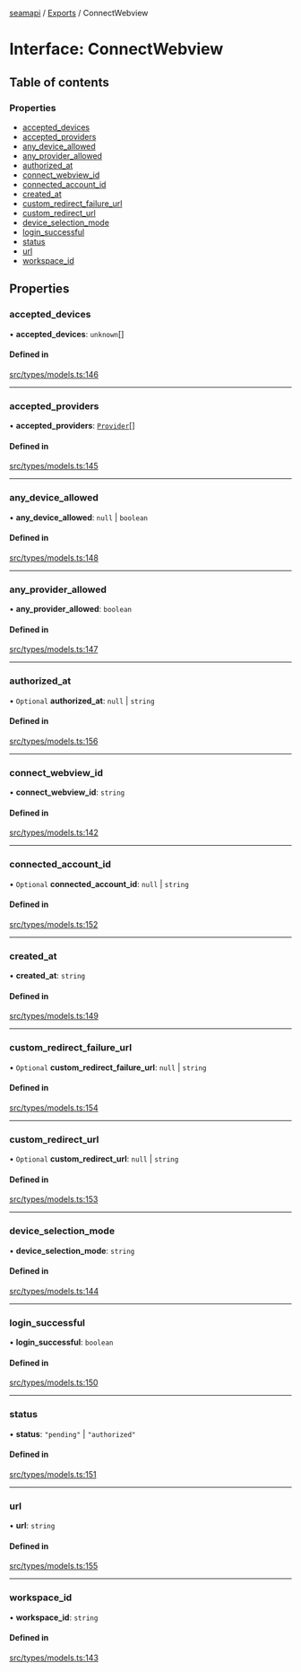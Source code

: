 [seamapi](../README.md) / [Exports](../modules.md) / ConnectWebview

# Interface: ConnectWebview

## Table of contents

### Properties

- [accepted\_devices](ConnectWebview.md#accepted_devices)
- [accepted\_providers](ConnectWebview.md#accepted_providers)
- [any\_device\_allowed](ConnectWebview.md#any_device_allowed)
- [any\_provider\_allowed](ConnectWebview.md#any_provider_allowed)
- [authorized\_at](ConnectWebview.md#authorized_at)
- [connect\_webview\_id](ConnectWebview.md#connect_webview_id)
- [connected\_account\_id](ConnectWebview.md#connected_account_id)
- [created\_at](ConnectWebview.md#created_at)
- [custom\_redirect\_failure\_url](ConnectWebview.md#custom_redirect_failure_url)
- [custom\_redirect\_url](ConnectWebview.md#custom_redirect_url)
- [device\_selection\_mode](ConnectWebview.md#device_selection_mode)
- [login\_successful](ConnectWebview.md#login_successful)
- [status](ConnectWebview.md#status)
- [url](ConnectWebview.md#url)
- [workspace\_id](ConnectWebview.md#workspace_id)

## Properties

### accepted\_devices

• **accepted\_devices**: `unknown`[]

#### Defined in

[src/types/models.ts:146](https://github.com/seamapi/javascript/blob/main/src/types/models.ts#L146)

___

### accepted\_providers

• **accepted\_providers**: [`Provider`](../enums/Provider.md)[]

#### Defined in

[src/types/models.ts:145](https://github.com/seamapi/javascript/blob/main/src/types/models.ts#L145)

___

### any\_device\_allowed

• **any\_device\_allowed**: ``null`` \| `boolean`

#### Defined in

[src/types/models.ts:148](https://github.com/seamapi/javascript/blob/main/src/types/models.ts#L148)

___

### any\_provider\_allowed

• **any\_provider\_allowed**: `boolean`

#### Defined in

[src/types/models.ts:147](https://github.com/seamapi/javascript/blob/main/src/types/models.ts#L147)

___

### authorized\_at

• `Optional` **authorized\_at**: ``null`` \| `string`

#### Defined in

[src/types/models.ts:156](https://github.com/seamapi/javascript/blob/main/src/types/models.ts#L156)

___

### connect\_webview\_id

• **connect\_webview\_id**: `string`

#### Defined in

[src/types/models.ts:142](https://github.com/seamapi/javascript/blob/main/src/types/models.ts#L142)

___

### connected\_account\_id

• `Optional` **connected\_account\_id**: ``null`` \| `string`

#### Defined in

[src/types/models.ts:152](https://github.com/seamapi/javascript/blob/main/src/types/models.ts#L152)

___

### created\_at

• **created\_at**: `string`

#### Defined in

[src/types/models.ts:149](https://github.com/seamapi/javascript/blob/main/src/types/models.ts#L149)

___

### custom\_redirect\_failure\_url

• `Optional` **custom\_redirect\_failure\_url**: ``null`` \| `string`

#### Defined in

[src/types/models.ts:154](https://github.com/seamapi/javascript/blob/main/src/types/models.ts#L154)

___

### custom\_redirect\_url

• `Optional` **custom\_redirect\_url**: ``null`` \| `string`

#### Defined in

[src/types/models.ts:153](https://github.com/seamapi/javascript/blob/main/src/types/models.ts#L153)

___

### device\_selection\_mode

• **device\_selection\_mode**: `string`

#### Defined in

[src/types/models.ts:144](https://github.com/seamapi/javascript/blob/main/src/types/models.ts#L144)

___

### login\_successful

• **login\_successful**: `boolean`

#### Defined in

[src/types/models.ts:150](https://github.com/seamapi/javascript/blob/main/src/types/models.ts#L150)

___

### status

• **status**: ``"pending"`` \| ``"authorized"``

#### Defined in

[src/types/models.ts:151](https://github.com/seamapi/javascript/blob/main/src/types/models.ts#L151)

___

### url

• **url**: `string`

#### Defined in

[src/types/models.ts:155](https://github.com/seamapi/javascript/blob/main/src/types/models.ts#L155)

___

### workspace\_id

• **workspace\_id**: `string`

#### Defined in

[src/types/models.ts:143](https://github.com/seamapi/javascript/blob/main/src/types/models.ts#L143)
